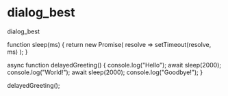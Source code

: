 # dialog_best
dialog_best


function sleep(ms) {
  return new Promise(
    resolve => setTimeout(resolve, ms)
  );
}

async function delayedGreeting() {
  console.log("Hello");
  await sleep(2000);
  console.log("World!");
  await sleep(2000);
  console.log("Goodbye!");
}

delayedGreeting();

